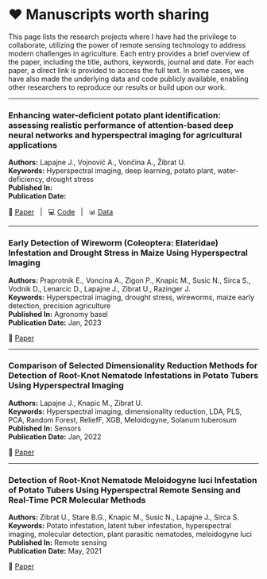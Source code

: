 # ❤️ Manuscripts worth sharing

This page lists the research projects where I have had the privilege to collaborate, utilizing the power of remote sensing technology to address modern challenges in agriculture. Each entry provides a brief overview of the paper, including the title, authors, keywords, journal and date. For each paper, a direct link is provided to access the full text. In some cases, we have also made the underlying data and code publicly available, enabling other researchers to reproduce our results or build upon our work. 

---

<!-- ### Title of a paper

**Authors:** Author1, Author2, Author3 \
**Keywords:** Keyword1, Keyword2, Keyword3 \
**Published In:** Journal or Conference Name \
**Publication Date:** Month, Year 

📄 [Paper](link-to-paper) &nbsp; | &nbsp; 💻 [Code](link-to-code) &nbsp; | &nbsp; 📊 [Data](link-to-data) 

---

-->

### Enhancing water-deficient potato plant identification: assessing realistic performance of attention-based deep neural networks and hyperspectral imaging for agricultural applications

**Authors:** Lapajne J., Vojnović A., Vončina A., Žibrat U. \
**Keywords:** Hyperspectral imaging, deep learning, potato plant, water-deficiency, drought stress \
**Published In:**  \
**Publication Date:** 

📄 [Paper](link-to-paper) &nbsp; | &nbsp; 💻 [Code](https://github.com/Manuscripts-code/Potato-plants-drought--Plant-phenomics-2024) &nbsp; | &nbsp; 📊 [Data](10.5281/zenodo.7936850) 

--- 

### Early Detection of Wireworm (Coleoptera: Elateridae) Infestation and Drought Stress in Maize Using Hyperspectral Imaging

**Authors:** Praprotnik E., Voncina A., Zigon P., Knapic M., Susic N., Sirca S., Vodnik D., Lenarcic D., Lapajne J., Zibrat U., Razinger J. \
**Keywords:** Hyperspectral imaging, drought stress, wireworms, maize early detection, precision agriculture \
**Published In:** Agronomy basel \
**Publication Date:** Jan, 2023 

📄 [Paper](https://www.mdpi.com/2073-4395/13/1/178) 

---

### Comparison of Selected Dimensionality Reduction Methods for Detection of Root-Knot Nematode Infestations in Potato Tubers Using Hyperspectral Imaging

**Authors:** Lapajne J., Knapic M., Zibrat U. \
**Keywords:** Hyperspectral imaging, dimensionality reduction, LDA, PLS, PCA, Random Forest, ReliefF, XGB, Meloidogyne, Solanum tuberosum \
**Published In:** Sensors \
**Publication Date:** Jan, 2022 

📄 [Paper](https://www.mdpi.com/1424-8220/22/1/367) 

---

### Detection of Root-Knot Nematode Meloidogyne luci Infestation of Potato Tubers Using Hyperspectral Remote Sensing and Real-Time PCR Molecular Methods

**Authors:** Zibrat U., Stare B.G., Knapic M., Susic N., Lapajne J., Sirca S. \
**Keywords:** Potato infestation, latent tuber infestation, hyperspectral imaging, molecular detection, plant parasitic nematodes, meloidogyne luci \
**Published In:** Remote sensing \
**Publication Date:** May, 2021 

📄 [Paper](https://www.mdpi.com/2072-4292/13/10/1996) 




<!-- 

---

### Title of a paper

**Authors:** Author1, Author2, Author3 \
**Keywords:** Keyword1, Keyword2, Keyword3 \
**Published In:** Journal or Conference Name \
**Publication Date:** Month, Year 

📄 [Paper](link-to-paper) &nbsp; | &nbsp; 💻 [Code](link-to-code) &nbsp; | &nbsp; 📊 [Data](link-to-data) 

-->

